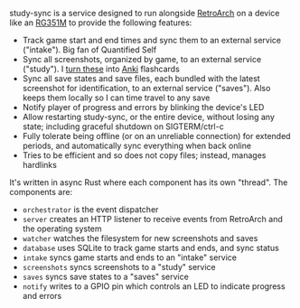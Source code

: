 study-sync is a service designed to run alongside [RetroArch](https://www.retroarch.com) on a device like an [RG351M](https://anbernic.com/products/anbernic-rg351m) to provide the following features:

- Track game start and end times and sync them to an external service ("intake"). Big fan of Quantified Self
- Sync all screenshots, organized by game, to an external service ("study"). I [turn these](https://shawn.dev/2022/03/one-million-anki-reviews.html) into [Anki](https://apps.ankiweb.net) flashcards
- Sync all save states and save files, each bundled with the latest screenshot for identification, to an external service ("saves"). Also keeps them locally so I can time travel to any save
- Notify player of progress and errors by blinking the device's LED
- Allow restarting study-sync, or the entire device, without losing any state; including graceful shutdown on SIGTERM/ctrl-c
- Fully tolerate being offline (or on an unreliable connection) for extended periods, and automatically sync everything when back online
- Tries to be efficient and so does not copy files; instead, manages hardlinks

It's written in async Rust where each component has its own "thread". The components are:

- `orchestrator` is the event dispatcher
- `server` creates an HTTP listener to receive events from RetroArch and the operating system
- `watcher` watches the filesystem for new screenshots and saves
- `database` uses SQLite to track game starts and ends, and sync status
- `intake` syncs game starts and ends to an "intake" service
- `screenshots` syncs screenshots to a "study" service
- `saves` syncs save states to a "saves" service
- `notify` writes to a GPIO pin which controls an LED to indicate progress and errors
